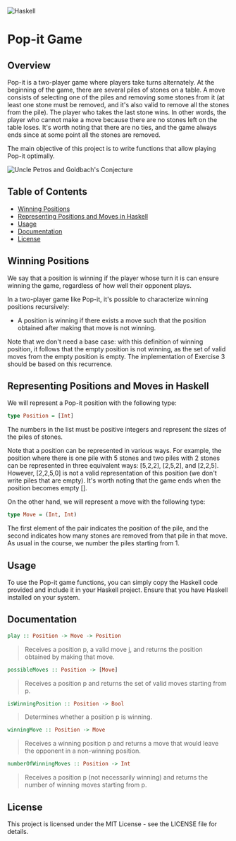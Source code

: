 ![Haskell](https://img.shields.io/badge/Haskell-5e5086?style=for-the-badge&logo=haskell&logoColor=white)

# Pop-it Game

## Overview
Pop-it is a two-player game where players take turns alternately. At the beginning of the game, there are several piles of stones on a table. A move consists of selecting one of the piles and removing some stones from it (at least one stone must be removed, and it's also valid to remove all the stones from the pile). The player who takes the last stone wins. In other words, the player who cannot make a move because there are no stones left on the table loses. It's worth noting that there are no ties, and the game always ends since at some point all the stones are removed.

The main objective of this project is to write functions that allow playing Pop-it optimally.

![Uncle Petros and Goldbach's Conjecture](https://d15djgxczo4v72.cloudfront.net/s3fs-public/davidson_images/NimGame_wiki_580.png)

## Table of Contents
- [Winning Positions](#winning-positions)
- [Representing Positions and Moves in Haskell](#representing-positions-and-moves-in-haskell)
- [Usage](#usage)
- [Documentation](#documentation)
- [License](#license)

## Winning Positions

We say that a position is winning if the player whose turn it is can ensure winning the game, regardless of how well their opponent plays.

In a two-player game like Pop-it, it's possible to characterize winning positions recursively:

- A position is winning if there exists a move such that the position obtained after making that move is not winning.

Note that we don't need a base case: with this definition of winning position, it follows that the empty position is not winning, as the set of valid moves from the empty position is empty. The implementation of Exercise 3 should be based on this recurrence.

## Representing Positions and Moves in Haskell
We will represent a Pop-it position with the following type:

```haskell
type Position = [Int]
```
The numbers in the list must be positive integers and represent the sizes of the piles of stones.

Note that a position can be represented in various ways. For example, the position where there is one pile with 5 stones and two piles with 2 stones can be represented in three equivalent ways: [5,2,2], [2,5,2], and [2,2,5]. However, [2,2,5,0] is not a valid representation of this position (we don't write piles that are empty). It's worth noting that the game ends when the position becomes empty [].

On the other hand, we will represent a move with the following type:
```haskell
type Move = (Int, Int)
```
The first element of the pair indicates the position of the pile, and the second indicates how many stones are removed from that pile in that move. As usual in the course, we number the piles starting from 1.

## Usage
To use the Pop-it game functions, you can simply copy the Haskell code provided and include it in your Haskell project. Ensure that you have Haskell installed on your system.

## Documentation
```haskell
play :: Position -> Move -> Position
```
> Receives a position p, a valid move j, and returns the position obtained by making that move.

```haskell
possibleMoves :: Position -> [Move]
```
> Receives a position p and returns the set of valid moves starting from p.

```haskell
isWinningPosition :: Position -> Bool
```
> Determines whether a position p is winning.

```haskell
winningMove :: Position -> Move
```
> Receives a winning position p and returns a move that would leave the opponent in a non-winning position.

```haskell
numberOfWinningMoves :: Position -> Int
```
> Receives a position p (not necessarily winning) and returns the number of winning moves starting from p.

## License
This project is licensed under the MIT License - see the LICENSE file for details.
